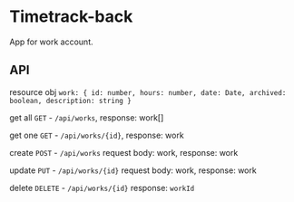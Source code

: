 # Timetrack-back

App for work account.

## API

resource obj `work: {
 id: number,
 hours: number,
 date: Date,
 archived: boolean,
 description: string
}`

get all `GET` - `/api/works`, response: work[]

get one `GET` - `/api/works/{id}`, response: work

create `POST` - `/api/works` request body: work, response: work

update `PUT` - `/api/works/{id}` request body: work, response: work

delete `DELETE` - `/api/works/{id}` response: `workId`

